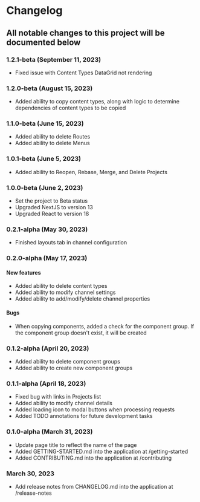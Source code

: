 # Changelog
## All notable changes to this project will be documented below

### 1.2.1-beta (September 11, 2023)
- Fixed issue with Content Types DataGrid not rendering
### 1.2.0-beta (August 15, 2023)
- Added ability to copy content types, along with logic to determine dependencies of content types to be copied
### 1.1.0-beta (June 15, 2023)
- Added ability to delete Routes
- Added ability to delete Menus
### 1.0.1-beta (June 5, 2023)
- Added ability to Reopen, Rebase, Merge, and Delete Projects
### 1.0.0-beta (June 2, 2023)
- Set the project to Beta status
- Upgraded NextJS to version 13
- Upgraded React to version 18

### 0.2.1-alpha (May 30, 2023)
- Finished layouts tab in channel configuration

### 0.2.0-alpha (May 17, 2023)
#### New features
- Added ability to delete content types
- Added ability to modify channel settings
- Added ability to add/modify/delete channel properties
#### Bugs
- When copying components, added a check for the component group. If the component group doesn't exist, it will be created

### 0.1.2-alpha (April 20, 2023)
- Added ability to delete component groups
- Added ability to create new component groups

### 0.1.1-alpha (April 18, 2023)
- Fixed bug with links in Projects list
- Added ability to modify channel details
- Added loading icon to modal buttons when processing requests
- Added TODO annotations for future development tasks

### 0.1.0-alpha (March 31, 2023)
- Update page title to reflect the name of the page
- Added GETTING-STARTED.md into the application at /getting-started
- Added CONTRIBUTING.md into the application at /contributing

### March 30, 2023
- Add release notes from CHANGELOG.md into the application at /release-notes
